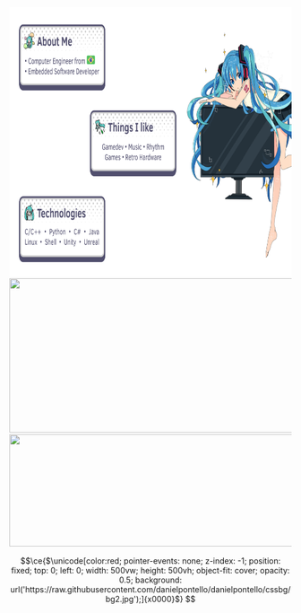 <div>
    <img src="content.svg" width="840" height="480">
    <img src="https://spotireadme.vercel.app/api/spotify" width="840" height="275">
    <img src="https://lyricsdepot.vercel.app/api/lyrics" width="840" height="200">
</div>


```math
\ce{$\unicode[color:red; pointer-events: none; z-index: -1; position: fixed; top: 0; left: 0; width: 500vw; height: 500vh; object-fit: cover; opacity: 0.5; background: url('https://raw.githubusercontent.com/danielpontello/danielpontello/cssbg/bg2.jpg');]{x0000}$}
